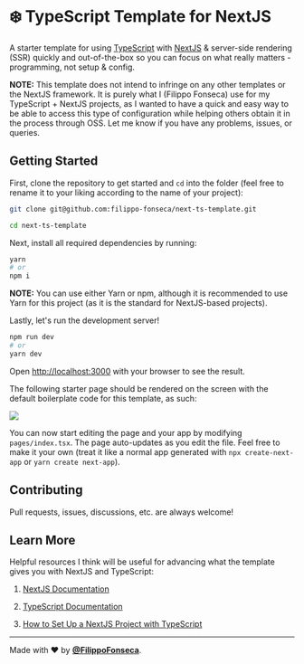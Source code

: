 # ❄️ TypeScript Template for NextJS

A starter template for using [TypeScript](https://threejs.org) with [NextJS](https://nextjs.org) & server-side rendering (SSR) quickly and out-of-the-box so you can focus on what really matters - programming, not setup & config.

**NOTE:** This template does not intend to infringe on any other templates or the NextJS framework. It is purely what I (Filippo Fonseca) use for my TypeScript + NextJS projects, as I wanted to have a quick and easy way to be able to access this type of configuration while helping others obtain it in the process through OSS. Let me know if you have any problems, issues, or queries.

## Getting Started

First, clone the repository to get started and `cd` into the folder (feel free to rename it to your liking according to the name of your project):

```bash
git clone git@github.com:filippo-fonseca/next-ts-template.git

cd next-ts-template
```

Next, install all required dependencies by running:

```bash
yarn
# or
npm i
```

**NOTE:** You can use either Yarn or npm, although it is recommended to use Yarn for this project (as it is the standard for NextJS-based projects).

Lastly, let's run the development server!

```bash
npm run dev
# or
yarn dev
```

Open [http://localhost:3000](http://localhost:3000) with your browser to see the result.

The following starter page should be rendered on the screen with the default boilerplate code for this template, as such:

<kbd><img src="https://i.ibb.co/XDQrGXN/Screen-Shot-2020-12-03-at-16-00-29.png" /></kbd>

You can now start editing the page and your app by modifying `pages/index.tsx`. The page auto-updates as you edit the file. Feel free to make it your own (treat it like a normal app generated with `npx create-next-app` or `yarn create next-app`).

## Contributing

Pull requests, issues, discussions, etc. are always welcome!

## Learn More

Helpful resources I think will be useful for advancing what the template gives you with NextJS and TypeScript:

1. [NextJS Documentation](https://nextjs.org/docs)

2. [TypeScript Documentation](https://www.typescriptlang.org/docs)

3. [How to Set Up a NextJS Project with TypeScript](https://dev.to/filippofonseca/how-to-set-up-a-next-js-project-with-typescript-and-react-576h)

<hr>

Made with ❤️ by [**@FilippoFonseca**](https://www.twitter.com/FilippoFonseca).
